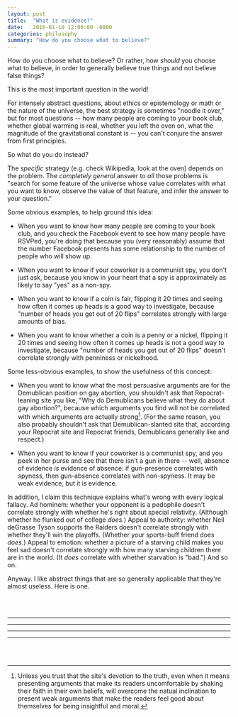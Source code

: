 ```yaml
---
layout: post
title:  "What is evidence?"
date:   2016-01-10 12:00:00 -0800
categories: philosophy
summary: "How do you choose what to believe?"
---
```


How do you choose what to believe? Or rather, how *should* you choose what to believe, in order to generally believe true things and not believe false things?

This is the most important question in the world!

For intensely abstract questions, about ethics or epistemology or math or the nature of the universe, the best strategy is sometimes "noodle it over," but for most questions -- how many people are coming to your book club, whether global warming is real, whether you left the oven on, what the magnitude of the gravitational constant is -- you can't conjure the answer from first principles.

So what do you do instead?

The *specific* strategy (e.g. check Wikipedia, look at the oven) depends on the problem. The *completely general* answer to *all* those problems is "search for some feature of the universe whose value correlates with what you want to know, observe the value of that feature, and infer the answer to your question."

Some obvious examples, to help ground this idea:

- When you want to know how many people are coming to your book club, and you check the Facebook event to see how many people have RSVPed, you're doing that because you (very reasonably) assume that the number Facebook presents has some relationship to the number of people who will show up.

- When you want to know if your coworker is a communist spy, you don't just ask, because you know in your heart that a spy is approximately as likely to say "yes" as a non-spy.

- When you want to know if a coin is fair, flipping it 20 times and seeing how often it comes up heads is a good way to investigate, because "number of heads you get out of 20 flips" correlates strongly with large amounts of bias.

- When you want to know whether a coin is a penny or a nickel, flipping it 20 times and seeing how often it comes up heads is not a good way to investigate, because "number of heads you get out of 20 flips" doesn't correlate strongly with penniness or nickelhood.



Some less-obvious examples, to show the usefulness of this concept:

- When you want to know what the most persuasive arguments are for the Demublican position on gay abortion, you shouldn't ask that Repocrat-leaning site you like, "Why do Demublicans believe what they do about gay abortion?", because which arguments you find will not be correlated with which arguments are actually strong[^unless-you-trust-it]. (For the same reason, you also probably shouldn't ask that Demublican-slanted site that, according your Repocrat site and Repocrat friends, Demublicans generally like and respect.)

- When you want to know if your coworker is a communist spy, and you peek in her purse and see that there isn't a gun in there -- well, absence of evidence *is* evidence of absence: if gun-presence correlates with spyness, then gun-absence correlates with non-spyness. It may be weak evidence, but it is evidence.



In addition, I claim this technique explains what's wrong with every logical fallacy. Ad hominem: whether your opponent is a pedophile doesn't correlate strongly with whether he's right about special relativity. (Although whether he flunked out of college *does*.) Appeal to authority: whether Neil deGrasse Tyson supports the Raiders doesn't correlate strongly with whether they'll win the playoffs. (Whether your sports-buff friend does *does*.) Appeal to emotion: whether a picture of a starving child makes you feel sad doesn't correlate strongly with how many starving children there are in the world. (It *does* correlate with whether starvation is "bad.") And so on.

Anyway. I like abstract things that are so generally applicable that they're almost useless. Here is one.


<br/><br/>
<hr/><hr/><hr/><hr/>
<br/><br/>


[^unless-you-trust-it]: Unless you trust that the site's devotion to the truth, even when it means presenting arguments that make its readers uncomfortable by shaking their faith in their own beliefs, will overcome the natual inclination to present weak arguments that make the readers feel good about themselves for being insightful and moral.
